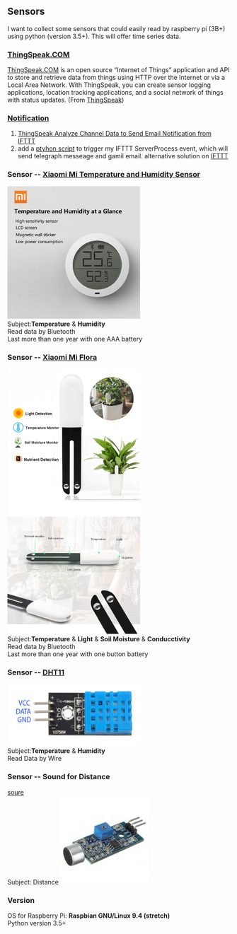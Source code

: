 ## Sensors
I want to collect some sensors that could easily read by raspberry pi (3B+) using python (version 3.5+). This will offer time series data.   

### [ThingSpeak.COM](/Sensors/ThingSpeak.COM/)
[ThingSpeak.COM](https://github.com/iobridge/thingspeak) is an open source “Internet of Things” application and API to store and retrieve data from things using HTTP over the Internet or via a Local Area Network. With ThingSpeak, you can create sensor logging applications, location tracking applications, and a social network of things with status updates. (From [ThingSpeak](https://github.com/iobridge/thingspeak/blob/master/README.textile))   

### [Notification ](/Sensors/Notification/)
1. [ThingSpeak Analyze Channel Data to Send Email Notification from IFTTT](https://ww2.mathworks.cn/help/thingspeak/analyze-channel-data-to-send-email-notification-from-ifttt.html) 
2. add a [ptyhon script](/Sensors/IFTTT/ifttt.py) to trigger my IFTTT ServerProcess event, which will send telegraph messeage and gamil email. alternative solution on [IFTTT](https://maker.ifttt.com/use/MYAPIKEY)   

### Sensor -- [Xiaomi Mi Temperature and Humidity Sensor](/Sensors/MiTemperatureHumiditySensor/)
[<img src="/figures/Mi-Temperature-Humidity-Sensor.jpg"  width="300" height="300">](/Sensors/MiTemperatureHumiditySensor)    
Subject:**Temperature** & **Humidity**    
Read data by Bluetooth   
Last more than one year with one AAA battery   


### Sensor -- [Xiaomi Mi Flora](/Sensors/Miflora/)
[<img src="/figures/MiFlora.jpg"  width="300" height="600">](/Sensors/Miflora/)   
Subject:**Temperature** & **Light** & **Soil Moisture** & **Conducctivity**   
Read data by Bluetooth   
Last more than one year with one button battery   


### Sensor -- [DHT11](/Sensors/DHT11/)
[<img src="/figures/DHT11.jpg"  width="300" height="140">](/Sensors/DHT11/)    
Subject:**Temperature** & **Humidity**  
Read Data by Wire


### Sensor -- Sound for Distance 
[soure](https://www.instructables.com/id/Sound-Sensor-Raspberry-Pi/)   
Subject: Distance
<img src="/figures/SoundSensor.jpg"  width="200" height="200">  

### Version
OS for Raspberry Pi: **Raspbian GNU/Linux 9.4 (stretch)**   
Python version 3.5+
